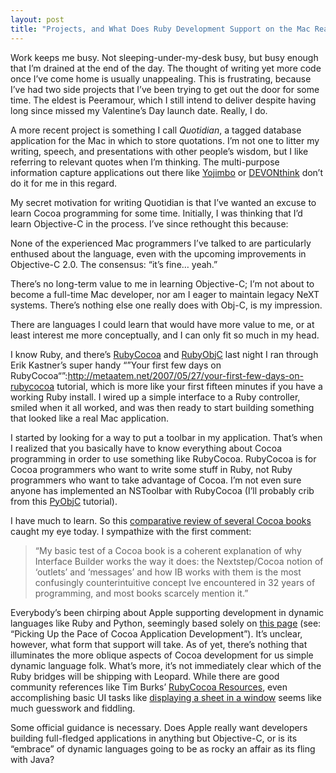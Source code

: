 ```yaml
---
layout: post
title: "Projects, and What Does Ruby Development Support on the Mac Really Mean?"
---
```





Work keeps me busy. Not sleeping-under-my-desk busy, but busy enough that I’m drained at the end of the day. The thought of writing yet more code once I’ve come home is usually unappealing. This is frustrating, because I’ve had two side projects that I’ve been trying to get out the door for some time. The eldest is Peeramour, which I still intend to deliver despite having long since missed my Valentine’s Day launch date. Really, I do.

A more recent project is something I call *Quotidian*, a tagged database application for the Mac in which to store quotations. I’m not one to litter my writing, speech, and presentations with other people’s wisdom, but I like referring to relevant quotes when I’m thinking. The multi-purpose information capture applications out there like [Yojimbo](http://www.barebones.com/products/yojimbo/) or [DEVONthink](http://www.devon-technologies.com/products/devonthink/) don’t do it for me in this regard.

My secret motivation for writing Quotidian is that I’ve wanted an excuse to learn Cocoa programming for some time. Initially, I was thinking that I’d learn Objective-C in the process. I’ve since rethought this because:

None of the experienced Mac programmers I’ve talked to are particularly enthused about the language, even with the upcoming improvements in Objective-C 2.0. The consensus: “it’s fine… yeah.”

There’s no long-term value to me in learning Objective-C; I’m not about to become a full-time Mac developer, nor am I eager to maintain legacy NeXT systems. There’s nothing else one really does with Obj-C, is my impression.

There are languages I could learn that would have more value to me, or at least interest me more conceptually, and I can only fit so much in my head.

I know Ruby, and there’s [RubyCocoa](http://rubycocoa.sourceforge.net/) and [RubyObjC](http://www.rubyobjc.com/.So) last night I ran through Erik Kastner’s super handy “”Your first few days on RubyCocoa“”:http://metaatem.net/2007/05/27/your-first-few-days-on-rubycocoa tutorial, which is more like your first fifteen minutes if you have a working Ruby install. I wired up a simple interface to a Ruby controller, smiled when it all worked, and was then ready to start building something that looked like a real Mac application.

I started by looking for a way to put a toolbar in my application. That’s when I realized that you basically have to know everything about Cocoa programming in order to use something like RubyCocoa. RubyCocoa is for Cocoa programmers who want to write some stuff in Ruby, not Ruby programmers who want to take advantage of Cocoa. I’m not even sure anyone has implemented an NSToolbar with RubyCocoa (I’ll probably crib from this [PyObjC](http://www.blog.caffeinatedmacs.com/nstoolbar-tutorial/) tutorial).

I have much to learn. So this [comparative review of several Cocoa books](http://antoniocangiano.com/2007/08/21/a-preliminary-review-of-three-cocoa-and-objective-c-related-books/) caught my eye today. I sympathize with the first comment:

> “My basic test of a Cocoa book is a coherent explanation of why Interface Builder works the way it does: the Nextstep/Cocoa notion of ‘outlets’ and ‘messages’ and how IB works with them is the most confusingly counterintuitive concept Ive encountered in 32 years of programming, and most books scarcely mention it.”

Everybody’s been chirping about Apple supporting development in dynamic languages like Ruby and Python, seemingly based solely on [this page](http://developer.apple.com/leopard/overview/apptech.html) (see: “Picking Up the Pace of Cocoa Application Development”). It’s unclear, however, what form that support will take. As of yet, there’s nothing that illuminates the more oblique aspects of Cocoa development for us simple dynamic language folk. What’s more, it’s not immediately clear which of the Ruby bridges will be shipping with Leopard. While there are good community references like Tim Burks’ [RubyCocoa Resources](http://www.rubycocoa.com/), even accomplishing basic UI tasks like [displaying a sheet in a window](http://www.rubycocoa.com/ruby-external-sheets) seems like much guesswork and fiddling.

Some official guidance is necessary. Does Apple really want developers building full-fledged applications in anything but Objective-C, or is its “embrace” of dynamic languages going to be as rocky an affair as its fling with Java?
